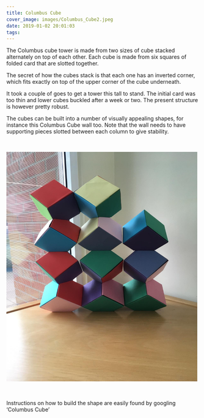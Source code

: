 ```yaml
---
title: Columbus Cube
cover_image: images/Columbus_Cube2.jpeg
date: 2019-01-02 20:01:03
tags:
---
```


The Columbus cube tower is made from two sizes of cube stacked alternately on top of each other.  Each cube is made from six squares of folded card that are slotted together.

The secret of how the cubes stack is that each one has an inverted corner, which fits exactly on top of the upper corner of the cube underneath.

It took a couple of goes to get a tower this tall to stand.  The initial card was too thin and lower cubes buckled after a week or two.  The present structure is however pretty robust.

The cubes can be built into a number of visually appealing shapes, for instance this Columbus Cube wall too.  Note that the wall needs to have supporting pieces slotted between each column to give stability.

<br>

<img src="/images/ColumbusCubeWall.jpeg" alt="Columbus Cube Wall"
	title="Columbus Cube Wall" width="500" height="600" />

<br>

Instructions on how to build the shape are easily found by googling ‘Columbus Cube’
